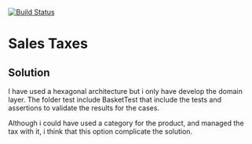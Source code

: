 [![Build Status](https://travis-ci.org/ayozehp/sales-taxes.svg)](https://travis-ci.org/ayozehp/sales-taxes)

# Sales Taxes

## Solution

I have used a hexagonal architecture but i only have develop the domain layer. The folder test include BasketTest that
include the tests and assertions to validate the results for the cases. 

Although i could have used a category for the product, and managed the tax with it, i think that this option complicate 
the solution.